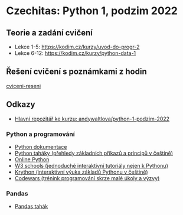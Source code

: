 # Czechitas: Python 1, podzim 2022

## Teorie a zadání cvičení
* Lekce 1-5: https://kodim.cz/kurzy/uvod-do-progr-2
* Lekce 6-12: https://kodim.cz/kurzy/python-data-1

## Řešení cvičení s poznámkami z hodin
[cviceni-reseni](https://github.com/M-Kovar/Czechitas_Python1/tree/main/cviceni-reseni)

## Odkazy
* [Hlavní repozitář ke kurzu: andywaltlova/python-1-podzim-2022](https://github.com/andywaltlova/python-1-podzim-2022)
### Python a programování
* [Python dokumentace](https://docs.python.org/3/)
* [Python taháky (přehledy základních příkazů a principů v češtině)](https://github.com/pyvec/cheatsheets)
* [Online Python](https://www.online-python.com/)
* [W3 schools (jednoduché interaktivní tutoriály nejen k Pythonu)](https://www.w3schools.com/python/)
* [Krython (interaktivní výuka základů Pythonu v češtině)](https://krython.vnovak.cz/)
* [Codewars (trénink programování skrze malé úkoly a výzvy)](https://www.codewars.com/)
### Pandas
* [Pandas tahák](https://drive.google.com/file/d/1UHK8wtWbADvHKXFC937IS6MTnlSZC_zB/view)
